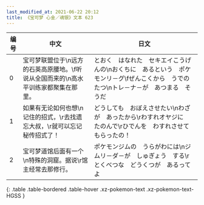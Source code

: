 ```yaml
---
last_modified_at: 2021-06-22 20:12
title: 《宝可梦 心金／魂银》文本 623
---
```

| 编号 | 中文 | 日文 |
| ---- | ---- | ---- |
| 0 | 宝可梦联盟位于\n远方的石英高原腰地。\f听说从全国而来的\n高水平训练家都聚集在那里。 | とおく　はなれた　セキエイこうげんの\nおくちに　あるという　ポケモンリ－グ\fぜんこくから　うでの　たつ\nトレ－ナ－が　あつまる　そうだ |
| 1 | 如果有无论如何也想\n记住的招式，\r去找遗忘大叔，\r就可以忘记秘传招式了！ | どうしても　おぼえさせたい\nわざが　あったから\rわすれオヤジに　たのんで\rひでんを　わすれさせて　もらったの！ |
| 2 | 宝可梦道馆后面有一个\n特殊的洞窟。据说\r馆主经常去那修行。 | ポケモンジムの　うらがわには\nジムリ－ダ－が　しゅぎょう　する\rとくべつな　どうくつが　あるってよ |
{: .table .table-bordered .table-hover .xz-pokemon-text .xz-pokemon-text-HGSS }